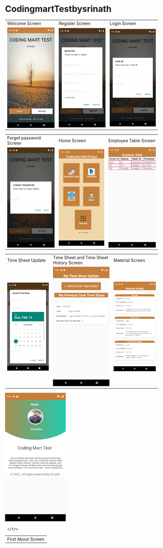# CodingmartTestbysrinath

<table>
  <tr>
    <td>Welcome Screen</td>
     <td>Register Screen</td>
     <td>Login Screen</td>
  </tr>
  <tr>
<td><img src="https://github.com/srinath-Dev/CodingmartTestbysrinath/blob/master/Screenshot_1613318684.png" width="200" /> </td>
<td><img src="https://github.com/srinath-Dev/CodingmartTestbysrinath/blob/master/Screenshot_1613318691.png" width="200" /></td>
<td><img src="https://github.com/srinath-Dev/CodingmartTestbysrinath/blob/master/Screenshot_1613318698.png" width="200" /></td>

 </tr>
 
 </table>
 
 <table>
  <tr>
    <td>Forget password Screen</td>
     <td>Home Screen </td>
     <td> Employee Table Screen </td>
  </tr>
  <tr>

 <td><img src="https://github.com/srinath-Dev/CodingmartTestbysrinath/blob/master/Screenshot_1613318731.png" width="200" /></td>
 <td><img src="https://github.com/srinath-Dev/CodingmartTestbysrinath/blob/master/Screenshot_1613321103.png" width="200" /></td>
 <td><img src="https://github.com/srinath-Dev/CodingmartTestbysrinath/blob/master/Screenshot_1613318046.png" width="200" /></td>
   
   </tr>
 </table>
 
 <table>
  <tr>
    <td>Time Sheet Update</td>
     <td> Time Sheet and Time Sheet History Screen</td>
     <td> Material  Screen </td>
  </tr>
  <tr>


<td><img src="https://github.com/srinath-Dev/CodingmartTestbysrinath/blob/master/Screenshot_1613318085.png" width="200" /></td>
<td><img src="https://github.com/srinath-Dev/CodingmartTestbysrinath/blob/master/Screenshot_1613318580.png" width="200" /></td>
<td><img src="https://github.com/srinath-Dev/CodingmartTestbysrinath/blob/master/Screenshot_1613318035.png" width="200" /></td>



  </tr>
 </table>
 
 <table>
  <tr>
    <td>First About Screen </td>
  </tr>
  <tr>
 <img src="https://github.com/srinath-Dev/CodingmartTestbysrinath/blob/master/Screenshot_1613318374.png" width="200" />
    
     </tr>
 </table>


